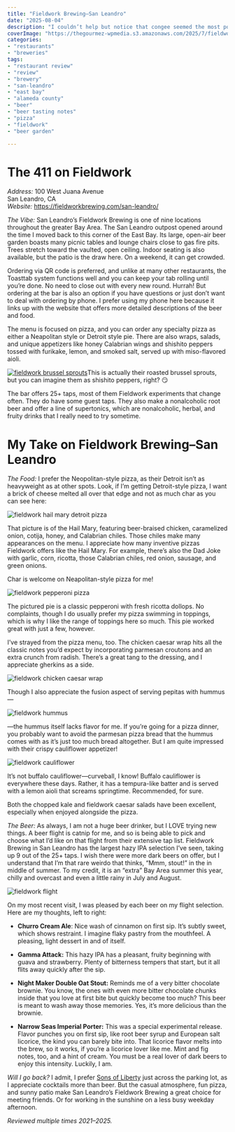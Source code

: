 ```yaml
---
title: "Fieldwork Brewing–San Leandro"
date: "2025-08-04"
description: "I couldn’t help but notice that congee seemed the most popular dish ordered at Yin Ji Chang Fen, despite *chang fen* being part of their name."
coverImage: "https://thegourmez-wpmedia.s3.amazonaws.com/2025/7/fieldwork+(5).jpg"
categories:
- "restaurants"
- "breweries"
tags:
- "restaurant review"
- "review"
- "brewery"
- "san-leandro"
- "east bay"
- "alameda county"
- "beer"
- "beer tasting notes"
- "pizza"
- "fieldwork"
- "beer garden"

---
```


# The 411 on Fieldwork

*Address:* 100 West Juana Avenue\
San Leandro, CA\
*Website:* <https://fieldworkbrewing.com/san-leandro/>

*The Vibe:* San Leandro’s Fieldwork Brewing is one of nine locations throughout the greater Bay Area. The San Leandro outpost opened around the time I moved back to this corner of the East Bay. Its large, open-air beer garden boasts many picnic tables and lounge chairs close to gas fire pits. Trees stretch toward the vaulted, open ceiling. Indoor seating is also available, but the patio is the draw here. On a weekend, it can get crowded.

Ordering via QR code is preferred, and unlike at many other restaurants, the Toasttab system functions well and you can keep your tab rolling until you’re done. No need to close out with every new round. Hurrah! But ordering at the bar is also an option if you have questions or just don’t want to deal with ordering by phone. I prefer using my phone here because it links up with the website that offers more detailed descriptions of the beer and food.

The menu is focused on pizza, and you can order any specialty pizza as either a Neapolitan style or Detroit style pie. There are also wraps, salads, and unique appetizers like honey Calabrian wings and shishito peppers tossed with furikake, lemon, and smoked salt, served up with miso-flavored aioli.

<div class="caption">

[![fieldwork brussel sprouts](https://thegourmez-wpmedia.s3.amazonaws.com/2025/7/fieldwork+(6).jpg)](https://thegourmez-wpmedia.s3.amazonaws.com/2025/7/fieldwork+(6).jpg)This is actually their roasted brussel sprouts, but you can imagine them as shishito peppers, right? 😏</div>

The bar offers 25+ taps, most of them Fieldwork experiments that change often. They do have some guest taps. They also make a nonalcoholic root beer and offer a line of supertonics, which are nonalcoholic, herbal, and fruity drinks that I really need to try sometime.

# My Take on Fieldwork Brewing–San Leandro

*The Food:* I prefer the Neopolitan-style pizza, as their Detroit isn’t as heavyweight as at other spots. Look, if I’m getting Detroit-style pizza, I want a brick of cheese melted all over that edge and not as much char as you can see here:

![fieldwork hail mary detroit pizza](https://thegourmez-wpmedia.s3.amazonaws.com/2025/7/fieldwork+(2).jpg)

That picture is of the Hail Mary, featuring beer-braised chicken, caramelized onion, cotija, honey, and Calabrian chiles. Those chiles make many appearances on the menu. I appreciate how many inventive pizzas Fieldwork offers like the Hail Mary. For example, there’s also the Dad Joke with garlic, corn, ricotta, those Calabrian chiles, red onion, sausage, and green onions.

Char is welcome on Neapolitan-style pizza for me!

![fieldwork pepperoni pizza](https://thegourmez-wpmedia.s3.amazonaws.com/2025/7/fieldwork+(1).jpg)

The pictured pie is a classic pepperoni with fresh ricotta dollops. No complaints, though I do usually prefer my pizza swimming in toppings, which is why I like the range of toppings here so much. This pie worked great with just a few, however.

I’ve strayed from the pizza menu, too. The chicken caesar wrap hits all the classic notes you’d expect by incorporating parmesan croutons and an extra crunch from radish. There’s a great tang to the dressing, and I appreciate gherkins as a side.

![fieldwork chicken caesar wrap](https://thegourmez-wpmedia.s3.amazonaws.com/2025/7/fieldwork+(4).jpg)

Though I also appreciate the fusion aspect of serving pepitas with hummus—

![fieldwork hummus](https://thegourmez-wpmedia.s3.amazonaws.com/2025/7/fieldwork+(7).jpg)

—the hummus itself lacks flavor for me. If you’re going for a pizza dinner, you probably want to avoid the parmesan pizza bread that the hummus comes with as it’s just too much bread altogether. But I am quite impressed with their crispy cauliflower appetizer!

![fieldwork cauliflower](https://thegourmez-wpmedia.s3.amazonaws.com/2025/7/fieldwork+(3).jpg)

It’s not buffalo cauliflower—curveball, I know! Buffalo cauliflower is everywhere these days. Rather, it has a tempura-like batter and is served with a lemon aioli that screams springtime. Recommended, for sure.

Both the chopped kale and fieldwork caesar salads have been excellent, especially when enjoyed alongside the pizza.

*The Beer:* As always, I am not a huge beer drinker, but I LOVE trying new things. A beer flight is catnip for me, and so is being able to pick and choose what I’d like on that flight from their extensive tap list. Fieldwork Brewing in San Leandro has the largest hazy IPA selection I’ve seen, taking up 9 out of the 25+ taps. I wish there were more dark beers on offer, but I understand that I’m that rare weirdo that thinks, “Mmm, stout!” in the in middle of summer. To my credit, it is an “extra” Bay Area summer this year, chilly and overcast and even a little rainy in July and August.

![fieldwork flight](https://thegourmez-wpmedia.s3.amazonaws.com/2025/7/fieldwork+(5).jpg)

On my most recent visit, I was pleased by each beer on my flight selection. Here are my thoughts, left to right:

-   **Churro Cream Ale**: Nice wash of cinnamon on first sip. It’s subtly sweet, which shows restraint. I imagine flaky pastry from the mouthfeel. A pleasing, light dessert in and of itself.

-   **Gamma Attack:** This hazy IPA has a pleasant, fruity beginning with guava and strawberry. Plenty of bitterness tempers that start, but it all flits away quickly after the sip.

-   **Night Maker Double Oat Stout:** Reminds me of a very bitter chocolate brownie. You know, the ones with even more bitter chocolate chunks inside that you love at first bite but quickly become too much? This beer is meant to wash away those memories. Yes, it’s more delicious than the brownie.

-   **Narrow Seas Imperial Porter:** This was a special experimental release. Flavor punches you on first sip, like root beer syrup and European salt licorice, the kind you can barely bite into. That licorice flavor melts into the brew, so it works, if you’re a licorice lover like me. Mint and fig notes, too, and a hint of cream. You must be a real lover of dark beers to enjoy this intensity. Luckily, I am.

*Will I go back?* I admit, I prefer [Sons of Liberty](https://thegourmez.com/blog/2025-05-13-sons-of-liberty/) just across the parking lot, as I appreciate cocktails more than beer. But the casual atmosphere, fun pizza, and sunny patio make San Leandro’s Fieldwork Brewing a great choice for meeting friends. Or for working in the sunshine on a less busy weekday afternoon.

*Reviewed multiple times 2021–2025.*
